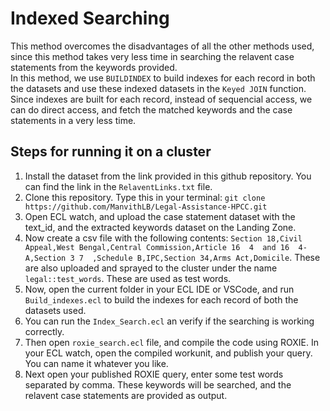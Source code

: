 # Indexed Searching

This method overcomes the disadvantages of all the other methods used, since this method takes very less time in searching the relavent case statements from the keywords provided.<br>
In this method, we use ```BUILDINDEX``` to build indexes for each record in both the datasets and use these indexed datasets in the ```Keyed JOIN``` function. <br>
Since indexes are built for each record, instead of sequencial access, we can do direct access, and fetch the matched keywords and the case statements in a very less time.

## Steps for running it on a cluster

1. Install the dataset from the link provided in this github repository. You can find the link in the ```RelaventLinks.txt``` file.
2. Clone this repository. Type this in your terminal: ```git clone https://github.com/ManvithLB/Legal-Assistance-HPCC.git```
3. Open ECL watch, and upload the case statement dataset with the text_id, and the extracted keywords dataset on the Landing Zone.
4. Now create a csv file with the following contents: ```Section 18,Civil Appeal,West Bengal,Central Commission,Article 16  4  and 16  4-A,Section 3 7  ,Schedule B,IPC,Section 34,Arms Act,Domicile```. These are also uploaded and sprayed to the cluster under the name ```legal::test_words```. These are used as test words.
5. Now, open the current folder in your ECL IDE or VSCode, and run ```Build_indexes.ecl``` to build the indexes for each record of both the datasets used.
6. You can run the ```Index_Search.ecl``` an verify if the searching is working correctly.
7. Then open ```roxie_search.ecl``` file, and compile the code using ROXIE. In your ECL watch, open the compiled workunit, and publish your query. You can name it whatever you like.
8. Next open your published ROXIE query, enter some test words separated by comma. These keywords will be searched, and the relavent case statements are provided as output.
